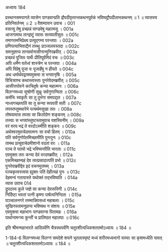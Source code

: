 अध्यायः 184

प्रस्थानसमयागते व्यासेन पाण्डवान्प्रति द्रौपदीवृत्तान्तकथनपूर्वकं भविष्यद्द्रौपदीलाभकथनम् ॥ 1 ॥ व्यासस्य प्रतिनिवर्तनम् ॥ 2 ॥
वैशम्पायन उवाच ।	001  
वसत्सु तेषु प्रच्छन्नं पाण्डवेषु महात्मसु ।	001a  
आजगामाथ तान्द्रष्टुं व्यासः सत्यवतीसुतः ॥	001c  
तमागतमभिप्रेक्ष्य प्रत्युद्गम्य परन्तपाः ।	002a  
प्रणिपत्याभिवाद्यैनं तस्थुः प्राञ्जलयस्तदा ॥	002c  
समनुज्ञाप्य तान्सर्वानासीनान्मुनिरब्रवीत् ।	003a  
प्रच्छन्नं पूजितः पार्थैः प्रीतिपूर्वमिदं वचः ॥	003c  
अपि धर्मेण वर्तध्वं शास्त्रेण च परन्तपाः ।	004a  
अपि विप्रेषु पूजा वः पूजार्हेषु न हीयते ॥	004c  
अथ धर्मार्थवद्वाक्यमुक्त्वा स भगवानृषिः ।	005a  
विचित्राश्च कथास्तास्ताः पुनरेवेदमब्रवीत् ॥	005c  
आसीत्तपोवने काचिदृषेः कन्या महात्मनः ।	006a  
विलग्नमध्या सुश्रोणी सुभ्रूः सर्वगुणान्विता ॥	006c  
कर्मभिः स्वकृतैः सा तु दुर्भगा समपद्यत ।	007a  
नाध्यगच्छत्पतिं सा तु कन्या रूपवती सती ॥	007c  
तपस्तप्तुमथारेभे पत्यर्थमसुखा ततः ।	008a  
तोषयामास तपसा सा किलोग्रेण शङ्करम् ॥	008c  
तस्याः स भगवांस्तुष्टस्तामुवाच यशस्विनीम् ।	009a  
वरं वरय भद्रं ते वरदोऽस्मीति शङ्करः ॥	009c  
अथेश्वरमुवाचेदमात्मनः सा वचो हितम् ।	010a  
पतिं सर्वगुणोपेतमिच्छामीति पुनःपुनः ॥	010c  
तामथ प्रत्युवाचेदमीशानो वदतां वरः ।	011a  
पञ्च ते पतयो भद्रे भविष्यन्तीति भारताः ॥	011c  
एवमुक्ता ततः कन्या देवं वरदमब्रवीत् ।	012a  
एकमिच्छाम्यहं देव त्वत्प्रसादात्पतिं प्रभो ॥	012c  
पुनरेवाब्रवीद्देव इदं वचनमुत्तमम् ।	013a  
पञ्चकृत्वस्त्वया ह्युक्तः पतिं देहीत्यहं पुनः ॥	013c  
देहमन्यं गतायास्ते यथोक्तं तद्भविष्यति ।	014a  
व्यास उवाच 	014  
द्रुपदस्य कुले जज्ञे सा कन्या देवरूपिणी ॥	014c  
निर्दिष्टा भवतां पत्नी कृष्णा पार्षत्यनिन्दिता ।	015a  
पाञ्चालनगरे तस्मान्निवसध्वं महाबलाः ।	015c  
सुखिनस्तामनुप्राप्य भविष्यथ न संशयः ॥	015e  
एवमुक्त्वा महाभागः पाण्डवान्स पितामहः ।	016a  
पार्थानामन्त्र्य कुन्तीं च प्रातिष्ठत महातपाः ॥ 	016c  

इति श्रीमन्महाभारते आदिपर्वणि चैत्ररथपर्वणि चतुरशीत्यधिकशततमोऽध्यायः ॥ 184 ॥

1-184-6 विलग्नमध्या विलग्नं समदेशे शयने भूतलास्पृष्टं मध्यं शरीरमध्यभागो यस्याः सा कृशमध्येति यावत् ॥ चतुरशीत्यधिकशततमोऽध्यायः ॥ 184 ॥
